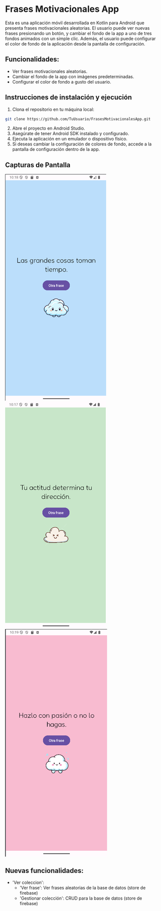 # Frases Motivacionales App

Esta es una aplicación móvil desarrollada en Kotlin para Android que presenta frases motivacionales aleatorias. El usuario puede ver nuevas frases presionando un botón, y cambiar el fondo de la app a uno de tres fondos animados con un simple clic. Además, el usuario puede configurar el color de fondo de la aplicación desde la pantalla de configuración.

## Funcionalidades:
- Ver frases motivacionales aleatorias.
- Cambiar el fondo de la app con imágenes predeterminadas.
- Configurar el color de fondo a gusto del usuario.

## Instrucciones de instalación y ejecución

1. Clona el repositorio en tu máquina local:

```bash
git clone https://github.com/TuUsuario/FrasesMotivacionalesApp.git
```
2. Abre el proyecto en Android Studio.
3. Asegúrate de tener Android SDK instalado y configurado.
4. Ejecuta la aplicación en un emulador o dispositivo físico.
5. Si deseas cambiar la configuración de colores de fondo, accede a la pantalla de configuración dentro de la app.

## Capturas de Pantalla
![](assets/Azul.png)
![](assets/Verde.png)
![](assets/Rosa.png)

## Nuevas funcionalidades:
- 'Ver coleccion':
  - 'Ver frase': Ver frases aleatorias de la base de datos (store de firebase)
  - 'Gestionar colección': CRUD para la base de datos (store de firebase)
